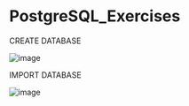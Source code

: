 # PostgreSQL_Exercises

CREATE DATABASE

![image](https://user-images.githubusercontent.com/84921349/158153417-1630b220-52f6-4539-9f45-9e0ae7e30027.png)

IMPORT DATABASE

![image](https://user-images.githubusercontent.com/84921349/158154021-f16dd945-d760-4092-a657-bf37136471eb.png)
